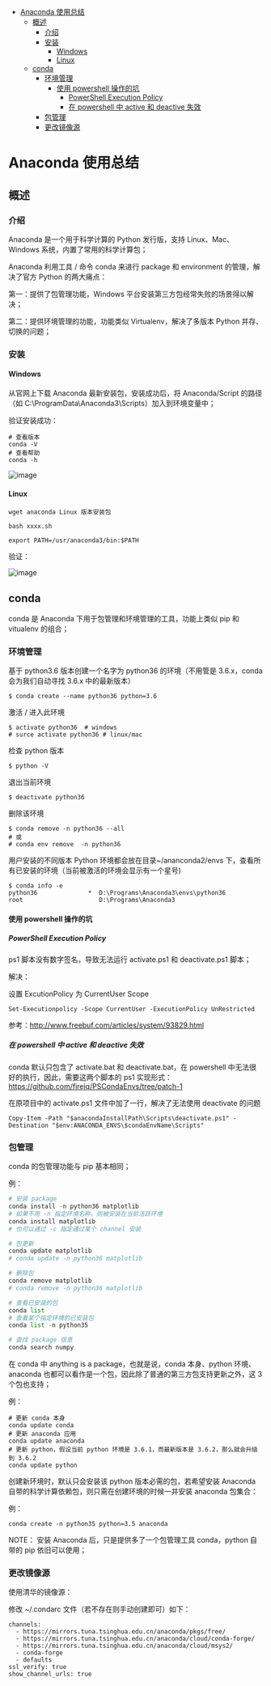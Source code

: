 - [Anaconda 使用总结](#anaconda-%E4%BD%BF%E7%94%A8%E6%80%BB%E7%BB%93)
  - [概述](#%E6%A6%82%E8%BF%B0)
    - [介绍](#%E4%BB%8B%E7%BB%8D)
    - [安装](#%E5%AE%89%E8%A3%85)
      - [Windows](#windows)
      - [Linux](#linux)
  - [conda](#conda)
    - [环境管理](#%E7%8E%AF%E5%A2%83%E7%AE%A1%E7%90%86)
      - [使用 powershell 操作的坑](#%E4%BD%BF%E7%94%A8-powershell-%E6%93%8D%E4%BD%9C%E7%9A%84%E5%9D%91)
        - [PowerShell Execution Policy](#powershell-execution-policy)
        - [在 powershell 中 active 和 deactive 失效](#%E5%9C%A8-powershell-%E4%B8%AD-active-%E5%92%8C-deactive-%E5%A4%B1%E6%95%88)
    - [包管理](#%E5%8C%85%E7%AE%A1%E7%90%86)
    - [更改镜像源](#%E6%9B%B4%E6%94%B9%E9%95%9C%E5%83%8F%E6%BA%90)

# Anaconda 使用总结

## 概述

### 介绍

Anaconda 是一个用于科学计算的 Python 发行版，支持 Linux、Mac、Windows 系统，内置了常用的科学计算包； 

Anaconda 利用工具 / 命令 conda 来进行 package 和 environment 的管理，解决了官方 Python 的两大痛点：

  第一：提供了包管理功能，Windows 平台安装第三方包经常失败的场景得以解决；

  第二：提供环境管理的功能，功能类似 Virtualenv，解决了多版本 Python 并存、切换的问题；

### 安装

#### Windows

从官网上下载 Anaconda 最新安装包，安装成功后，将 Anaconda/Script 的路径（如 C:\ProgramData\Anaconda3\Scripts）加入到环境变量中；

验证安装成功：
```shell
# 查看版本
conda -V
# 查看帮助
conda -h
```

![image](http://otaivnlxc.bkt.clouddn.com/jpg/2017/11/6/dc196e4ebafe7e32be7ff1bd6d0549d2.jpg)

#### Linux

```shell
wget anaconda Linux 版本安装包

bash xxxx.sh

export PATH=/usr/anaconda3/bin:$PATH
```

验证：

![image](http://otaivnlxc.bkt.clouddn.com/jpg/2017/11/6/328eff4c7881355805bd0070c8f7a7ba.jpg)

## conda

conda 是 Anaconda 下用于包管理和环境管理的工具，功能上类似 pip 和 vitualenv 的组合；

### 环境管理

基于 python3.6 版本创建一个名字为 python36 的环境（不用管是 3.6.x，conda 会为我们自动寻找 3.6.x 中的最新版本）
```
$ conda create --name python36 python=3.6 
```
激活 / 进入此环境
```
$ activate python36  # windows
# surce activate python36 # linux/mac
```
检查 python 版本
```
$ python -V  
```
退出当前环境
```
$ deactivate python36 
```
删除该环境
```
$ conda remove -n python36 --all
# 或
# conda env remove  -n python36
```

用户安装的不同版本 Python 环境都会放在目录~/ananconda2/envs 下，查看所有已安装的环境（当前被激活的环境会显示有一个星号)
```
$ conda info -e
python36              *  D:\Programs\Anaconda3\envs\python36
root                     D:\Programs\Anaconda3
```

#### 使用 powershell 操作的坑

##### PowerShell Execution Policy

ps1 脚本没有数字签名，导致无法运行 activate.ps1 和 deactivate.ps1 脚本；

解决：

设置 ExcutionPolicy 为 CurrentUser Scope
```
Set-Executionpolicy -Scope CurrentUser -ExecutionPolicy UnRestricted
```
参考：http://www.freebuf.com/articles/system/93829.html 

##### 在 powershell 中 active 和 deactive 失效

conda 默认只包含了 activate.bat 和 deactivate.bat，在 powershell 中无法很好的执行，因此，需要这两个脚本的 ps1 实现形式：
https://github.com/firejq/PSCondaEnvs/tree/patch-1 

在原项目中的 activate.ps1 文件中加了一行，解决了无法使用 deactivate 的问题
```
Copy-Item -Path "$anacondaInstallPath\Scripts\deactivate.ps1" -Destination "$env:ANACONDA_ENVS\$condaEnvName\Scripts"
```

### 包管理

conda 的包管理功能与 pip 基本相同；

例：
```python
# 安装 package
conda install -n python36 matplotlib
# 如果不用 -n 指定环境名称，则被安装在当前活跃环境
conda install matplotlib
# 也可以通过 -c 指定通过某个 channel 安装

# 包更新
conda update matplotlib
# conda update -n python36 matplotlib

# 删除包
conda remove matplotlib
# conda remove -n python36 matplotlib

# 查看已安装的包
conda list 
# 查看某个指定环境的已安装包
conda list -n python35

# 查找 package 信息
conda search numpy
```

在 conda 中 anything is a package，也就是说，conda 本身、python 环境、anaconda 也都可以看作是一个包，因此除了普通的第三方包支持更新之外，这 3 个包也支持；

例：
```shell
# 更新 conda 本身
conda update conda
# 更新 anaconda 应用
conda update anaconda
# 更新 python，假设当前 python 环境是 3.6.1，而最新版本是 3.6.2，那么就会升级到 3.6.2
conda update python
```

创建新环境时，默认只会安装该 python 版本必需的包，若希望安装 Anaconda 自带的科学计算依赖包，则只需在创建环境的时候一并安装 anaconda 包集合：

例：
```shell
conda create -n python35 python=3.5 anaconda
```

NOTE：
安装 Anaconda 后，只是提供多了一个包管理工具 conda，python 自带的 pip 依旧可以使用；

### 更改镜像源

使用清华的镜像源：

修改 ~/.condarc 文件（若不存在则手动创建即可）如下：
```
channels:
  - https://mirrors.tuna.tsinghua.edu.cn/anaconda/pkgs/free/
  - https://mirrors.tuna.tsinghua.edu.cn/anaconda/cloud/conda-forge/
  - https://mirrors.tuna.tsinghua.edu.cn/anaconda/cloud/msys2/
  - conda-forge
  - defaults
ssl_verify: true
show_channel_urls: true
```
